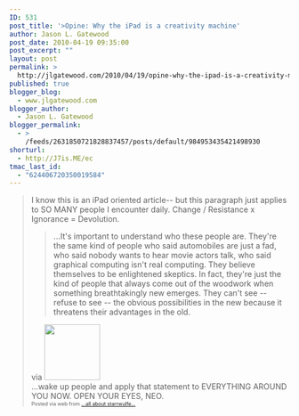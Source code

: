 ```yaml
---
ID: 531
post_title: '>Opine: Why the iPad is a creativity machine'
author: Jason L. Gatewood
post_date: 2010-04-19 09:35:00
post_excerpt: ""
layout: post
permalink: >
  http://jlgatewood.com/2010/04/19/opine-why-the-ipad-is-a-creativity-machine/
published: true
blogger_blog:
  - www.jlgatewood.com
blogger_author:
  - Jason L. Gatewood
blogger_permalink:
  - >
    /feeds/2631850721828837457/posts/default/984953435421498930
shorturl:
  - http://J7is.ME/ec
tmac_last_id:
  - "624406720350019584"
---
```

><div><div>I know this is an iPad oriented article-- but this paragraph just applies to SO MANY people I encounter daily.  Change / Resistance x Ignorance = Devolution. <br /><blockquote>...It's important to understand who these people are. They're the same kind of people who said automobiles are just a fad, who said nobody wants to hear movie actors talk, who said graphical computing isn't real computing. They believe themselves to be enlightened skeptics. In fact, they're just the kind of people that always come out of the woodwork when something breathtakingly new emerges. They can't see -- refuse to see -- the obvious possibilities in the new because it threatens their advantages in the old.</blockquote><div>via <a href="http://www.computerworld.com/s/article/print/9175687/Why_the_iPad_is_a_creativity_machine?taxonomyName=Macintosh&taxonomyId=163"><img src="http://www.jlgatewood.com/wp-content/uploads/2012/01/computerworld_page_logo.gif" width="100" /></a></div>...wake up people and apply that statement to EVERYTHING AROUND YOU NOW.  OPEN YOUR EYES, NEO.</div><div style="font-size: 9px;">Posted via web from <a href="http://starrwulfe.info/opine-why-the-ipad-is-a-creativity-machine">...all about starrwulfe...</a>  </div></div>